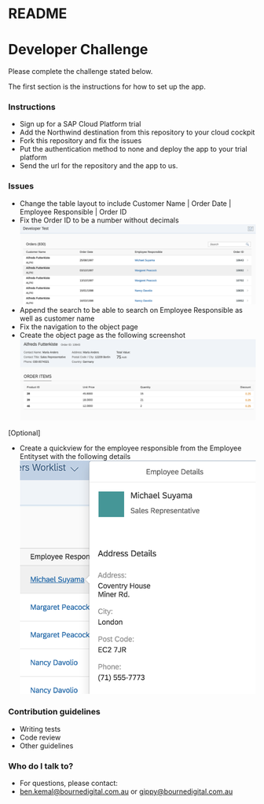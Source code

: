 

# README #
# Developer Challenge #

Please complete the challenge stated below.

The first section is the instructions for how to set up the app.

### Instructions ###

* Sign up for a SAP Cloud Platform trial
* Add the Northwind destination from this repository to your cloud cockpit
* Fork this repository and fix the issues
* Put the authentication method to none and deploy the app to your trial platform
* Send the url for the repository and the app to us.

### Issues ###

* Change the table layout to include Customer Name | Order Date	| Employee Responsible | Order ID
* Fix the Order ID to be a number without decimals
![Master View](/img/Master.png)
* Append the search to be able to search on Employee Responsible as well as customer name
* Fix the navigation to the object page
* Create the object page as the following screenshot
![Detail View](/img/Detail.png)

[Optional]
* Create a quickview for the employee responsible from the Employee Entityset with the following details
![Quickview](/img/Quickview.png)

### Contribution guidelines ###

* Writing tests
* Code review
* Other guidelines

### Who do I talk to? ###


* For questions, please contact:
* ben.kemal@bournedigital.com.au or gippy@bournedigital.com.au
